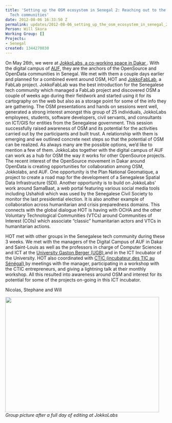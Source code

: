 ```yaml
---
title: 'Setting up the OSM ecosystem in Senegal 2: Reaching out to the Senegalese
  Tech communities'
date: 2012-08-06 16:33:50 Z
permalink: updates/2012-08-06_setting_up_the_osm_ecosystem_in_senegal_2_reaching_out_to_the_senegalese_tech_co
Person: Will Skora
Working Group: []
Projects:
- Senegal
created: 1344270830
---
```


<p>On May 26th, we were at <a href="http://www.jokkolabs.net/">JokkoLabs, a co-working space in Dakar </a>. With the digital campus of <a href="http://www.auf.org/bureau-afrique-de-l-ouest/"> AUF</a>, they are the anchors of the OpenSource and OpenData communities in Senegal. We met with them a couple days earlier and planned for a combined event around OSM, HOT and <a href="http://jokkofablab.wordpress.com/">JokkoFabLab</a>, a FabLab project. JokkoFabLab was the best introduction for the Senegalese tech community which managed a FabLab project and discovered OSM a couple of weeks ago during their fieldwork and started using it for its cartography on the web but also as a storage point for some of the info they are gathering. The OSM presentations and hands on sessions went well, generated a strong interest amongst this group of 25 individuals, JokkoLabs employees, students, software developers, civil servants, and consultants on ICT/GIS for entities from the Senegalese government. This session successfully raised awareness of OSM and its potential for the activities carried out by the participants and built trust. A relationship with them is emerging and we outlined concrete next steps so that the potential of OSM can be realized. As always many are the possible options, we’d like to mention a few of them. JokkoLabs together with the digital campus of AUF can work as a hub for OSM the way it works for other OpenSource projects. The recent interest of the OpenSource movement in Dakar around OpenData is creating opportunities for collaboration among OSM, Jokkolabs, and AUF. One opportunity is the Plan National Geomatique, a project to create a road map for the development of a Senegalese Spatial Data Infrastructure (SDI). Another opportunity is to build on JokkoLabs’ work around SamaBaat, a web portal featuring various social media tools including Ushahidi which was used by the Senegalese Civil Society to monitor the last presidential election. It is also another example of collaboration across humanitarian and crisis preparedness domains. This connects with the global dialogue HOT is having with OCHA and the other Voluntary Technological Communities (VTCs) around Communities of Interest (COIs) which associate “classic” humanitarian actors and VTCs in humanitarian actions.</p><p>HOT met with other groups in the Senegalese tech community during these 3 weeks. We met with the managers of the Digital Campus of AUF in Dakar and Saint-Louis as well as the professors in charge of Computer Sciences and ICT at the <a href="http://www.ugb.sn/"> University Gaston Berger (UGB) </a> and in the ICT Incubator of the University. HOT also coordinated with <a href="http://cticdakar.com/"> CTIC (incubateur des TIC au Sénégal) </a> by meetings with the manager, participating in a workshop with the CTIC entrepreneurs, and giving a lightning talk at their monthly workshop. All this resulted into awareness around OSM and interest for its potential for some of the projects on-going in this ICT incubator.</p><p>Nicolas, Stephane and Will</p><p><em><img class="image-large" src="/sites/default/files/styles/large/public/553835_463655630329527_1075723890_n_0.jpg?itok=E2aZPaER" alt="" width="480" height="360"><br>Group picture after a full day of editing at JokkoLabs</em></p>

